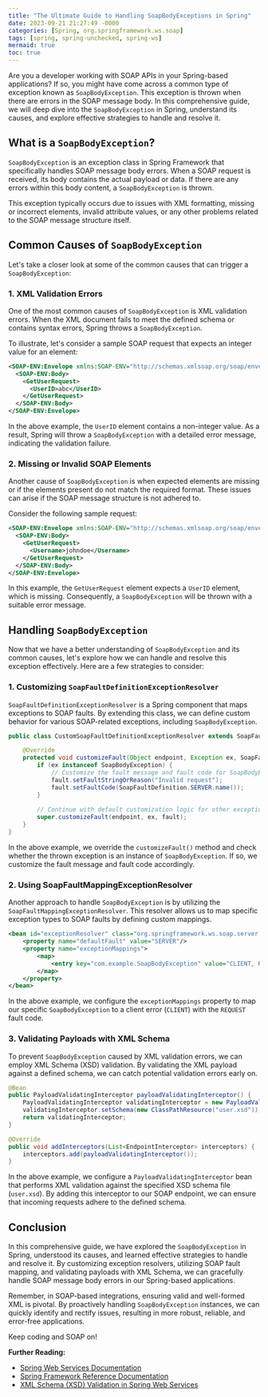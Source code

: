 ```yaml
---
title: "The Ultimate Guide to Handling SoapBodyExceptions in Spring"
date: 2023-09-21 21:27:49 -0000
categories: [Spring, org.springframework.ws.soap]
tags: [spring, spring-unchecked, spring-ws]
mermaid: true
toc: true
---
```



Are you a developer working with SOAP APIs in your Spring-based applications? If so, you might have come across a common type of exception known as `SoapBodyException`. This exception is thrown when there are errors in the SOAP message body. In this comprehensive guide, we will deep dive into the `SoapBodyException` in Spring, understand its causes, and explore effective strategies to handle and resolve it.

## What is a `SoapBodyException`?

`SoapBodyException` is an exception class in Spring Framework that specifically handles SOAP message body errors. When a SOAP request is received, its body contains the actual payload or data. If there are any errors within this body content, a `SoapBodyException` is thrown.

This exception typically occurs due to issues with XML formatting, missing or incorrect elements, invalid attribute values, or any other problems related to the SOAP message structure itself.

## Common Causes of `SoapBodyException`

Let's take a closer look at some of the common causes that can trigger a `SoapBodyException`:

### 1. XML Validation Errors

One of the most common causes of `SoapBodyException` is XML validation errors. When the XML document fails to meet the defined schema or contains syntax errors, Spring throws a `SoapBodyException`.

To illustrate, let's consider a sample SOAP request that expects an integer value for an element:

```xml
<SOAP-ENV:Envelope xmlns:SOAP-ENV="http://schemas.xmlsoap.org/soap/envelope/">
  <SOAP-ENV:Body>
    <GetUserRequest>
      <UserID>abc</UserID>
    </GetUserRequest>
  </SOAP-ENV:Body>
</SOAP-ENV:Envelope>
```

In the above example, the `UserID` element contains a non-integer value. As a result, Spring will throw a `SoapBodyException` with a detailed error message, indicating the validation failure.

### 2. Missing or Invalid SOAP Elements

Another cause of `SoapBodyException` is when expected elements are missing or if the elements present do not match the required format. These issues can arise if the SOAP message structure is not adhered to.

Consider the following sample request:

```xml
<SOAP-ENV:Envelope xmlns:SOAP-ENV="http://schemas.xmlsoap.org/soap/envelope/">
  <SOAP-ENV:Body>
    <GetUserRequest>
      <Username>johndoe</Username>
    </GetUserRequest>
  </SOAP-ENV:Body>
</SOAP-ENV:Envelope>
```

In this example, the `GetUserRequest` element expects a `UserID` element, which is missing. Consequently, a `SoapBodyException` will be thrown with a suitable error message.

## Handling `SoapBodyException`

Now that we have a better understanding of `SoapBodyException` and its common causes, let's explore how we can handle and resolve this exception effectively. Here are a few strategies to consider:

### 1. Customizing `SoapFaultDefinitionExceptionResolver`

`SoapFaultDefinitionExceptionResolver` is a Spring component that maps exceptions to SOAP faults. By extending this class, we can define custom behavior for various SOAP-related exceptions, including `SoapBodyException`.

```java
public class CustomSoapFaultDefinitionExceptionResolver extends SoapFaultDefinitionExceptionResolver {

    @Override
    protected void customizeFault(Object endpoint, Exception ex, SoapFault fault) {
        if (ex instanceof SoapBodyException) {
            // Customize the fault message and fault code for SoapBodyException
            fault.setFaultStringOrReason("Invalid request");
            fault.setFaultCode(SoapFaultDefinition.SERVER.name());
        }
        
        // Continue with default customization logic for other exceptions
        super.customizeFault(endpoint, ex, fault);
    }
}
```

In the above example, we override the `customizeFault()` method and check whether the thrown exception is an instance of `SoapBodyException`. If so, we customize the fault message and fault code accordingly.

### 2. Using SoapFaultMappingExceptionResolver

Another approach to handle `SoapBodyException` is by utilizing the `SoapFaultMappingExceptionResolver`. This resolver allows us to map specific exception types to SOAP faults by defining custom mappings.

```xml
<bean id="exceptionResolver" class="org.springframework.ws.soap.server.endpoint.SoapFaultMappingExceptionResolver">
    <property name="defaultFault" value="SERVER"/>
    <property name="exceptionMappings">
        <map>
            <entry key="com.example.SoapBodyException" value="CLIENT, REQUEST"/>
        </map>
    </property>
</bean>
```

In the above example, we configure the `exceptionMappings` property to map our specific `SoapBodyException` to a client error (`CLIENT`) with the `REQUEST` fault code.

### 3. Validating Payloads with XML Schema

To prevent `SoapBodyException` caused by XML validation errors, we can employ XML Schema (XSD) validation. By validating the XML payload against a defined schema, we can catch potential validation errors early on.

```java
@Bean
public PayloadValidatingInterceptor payloadValidatingInterceptor() {
    PayloadValidatingInterceptor validatingInterceptor = new PayloadValidatingInterceptor();
    validatingInterceptor.setSchema(new ClassPathResource("user.xsd"));
    return validatingInterceptor;
}

@Override
public void addInterceptors(List<EndpointInterceptor> interceptors) {
    interceptors.add(payloadValidatingInterceptor());
}
```

In the above example, we configure a `PayloadValidatingInterceptor` bean that performs XML validation against the specified XSD schema file (`user.xsd`). By adding this interceptor to our SOAP endpoint, we can ensure that incoming requests adhere to the defined schema.

## Conclusion

In this comprehensive guide, we have explored the `SoapBodyException` in Spring, understood its causes, and learned effective strategies to handle and resolve it. By customizing exception resolvers, utilizing SOAP fault mapping, and validating payloads with XML Schema, we can gracefully handle SOAP message body errors in our Spring-based applications.

Remember, in SOAP-based integrations, ensuring valid and well-formed XML is pivotal. By proactively handling `SoapBodyException` instances, we can quickly identify and rectify issues, resulting in more robust, reliable, and error-free applications.

Keep coding and SOAP on!

**Further Reading:**

- [Spring Web Services Documentation](https://docs.spring.io/spring-ws/docs/current/reference/)
- [Spring Framework Reference Documentation](https://docs.spring.io/spring-framework/docs/current/reference/)
- [XML Schema (XSD) Validation in Spring Web Services](https://www.baeldung.com/spring-soap-xml-schema-validation)